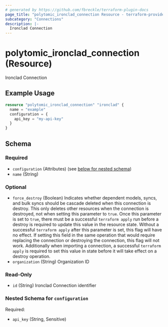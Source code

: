```yaml
---
# generated by https://github.com/fbreckle/terraform-plugin-docs
page_title: "polytomic_ironclad_connection Resource - terraform-provider-polytomic"
subcategory: "Connections"
description: |-
  Ironclad Connection
---
```


# polytomic_ironclad_connection (Resource)

Ironclad Connection

## Example Usage

```terraform
resource "polytomic_ironclad_connection" "ironclad" {
  name = "example"
  configuration = {
    api_key = "my-api-key"
  }
}
```

<!-- schema generated by tfplugindocs -->
## Schema

### Required

- `configuration` (Attributes) (see [below for nested schema](#nestedatt--configuration))
- `name` (String)

### Optional

- `force_destroy` (Boolean) Indicates whether dependent models, syncs, and bulk syncs should be cascade deleted when this connection is destroy. This only deletes other resources when the connection is destroyed, not when setting this parameter to `true`. Once this parameter is set to `true`, there must be a successful `terraform apply` run before a destroy is required to update this value in the resource state. Without a successful `terraform apply` after this parameter is set, this flag will have no effect. If setting this field in the same operation that would require replacing the connection or destroying the connection, this flag will not work. Additionally when importing a connection, a successful `terraform apply` is required to set this value in state before it will take effect on a destroy operation.
- `organization` (String) Organization ID

### Read-Only

- `id` (String) Ironclad Connection identifier

<a id="nestedatt--configuration"></a>
### Nested Schema for `configuration`

Required:

- `api_key` (String, Sensitive)


